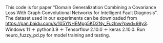 This code is for paper "Domain Generalization Combining a Covariance Loss With Graph Convolutional Networks for Intelligent Fault Diagnosis".
The dataset used in our experiments can be downloaded from https://pan.baidu.com/s/105YNHEMpg5KD2Ny_FuzInw?pwd=98y3.
Windows 11 ＋ python3.9 ＋ Tensorflow 2.10.0 ＋ keras 2.10.0.
Run neuro_fuzzy_pd.py for model training and testing.

